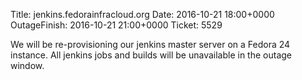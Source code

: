 Title: jenkins.fedorainfracloud.org
Date: 2016-10-21 18:00+0000
OutageFinish: 2016-10-21 21:00+0000
Ticket: 5529

We will be re-provisioning our jenkins master server on a Fedora 24 instance. All jenkins jobs and builds will be unavailable in the outage window.
